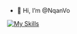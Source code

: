 - 👋 Hi, I’m @NqanVo


[![My Skills](https://skillicons.dev/icons?i=html,css,js,tailwind,bootstrap,react,nodejs,redux,express,mysql,java,spring&perline=3&theme=light)](https://skillicons.dev)
